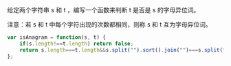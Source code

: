 给定两个字符串 s 和 t ，编写一个函数来判断 t 是否是 s 的字母异位词。

注意：若 s 和 t 中每个字符出现的次数都相同，则称 s 和 t 互为字母异位词。
```js
var isAnagram = function(s, t) {
    if(s.length!==t.length) return false;
    return s.length===t.length&&s.split("").sort().join("")===s.split("").sort().join("")
};
```